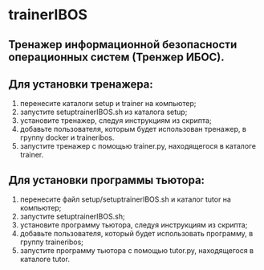 # trainerIBOS
Тренажер информационной безопасности операционных систем (Тренжер ИБОС).
------------------------------------

Для установки тренажера:
------------------------------------
  1. перенесите каталоги setup и trainer на компьютер; 
  2. запустите setuptrainerIBOS.sh из каталога setup;
  3. установите тренажер, следуя инструкциям из скрипта;
  4. добавьте пользователя, которым будет использован тренажер, в группу docker и traineribos.
  5. запустите тренажер с помощью trainer.py, находящегося в каталоге trainer.

Для установки программы тьютора:
------------------------------------
  1. перенесите файл setup/setuptrainerIBOS.sh и каталог tutor на компьютер;
  2. запустите setuptrainerIBOS.sh;
  3. установите программу тьютора, следуя инструкциям из скрипта;
  4. добавьте пользователя, который будет использовать программу, в группу traineribos;
  5. запустите программу тьютора с помощью tutor.py, находящегося в каталоге tutor.
